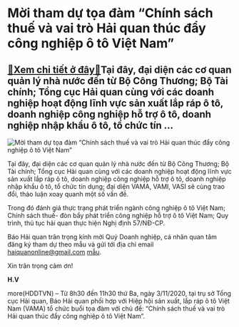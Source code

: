 Mời tham dự tọa đàm “Chính sách thuế và vai trò Hải quan thúc đẩy công nghiệp ô tô Việt Nam”
============================================================================================

[:gift:Xem chi tiết ở đây:gift:](https://hddtvn.com/moi-tham-du-toa-dam-chinh-sach-thue-va-vai-tro-hai-quan-thuc-day-cong-nghiep-o-to-viet-nam/)Tại đây, đại diện các cơ quan quản lý nhà nước đến từ Bộ Công Thương; Bộ Tài chính; Tổng cục Hải quan cùng với các doanh nghiệp hoạt động lĩnh vực sản xuất lắp ráp ô tô, doanh nghiệp công nghiệp hỗ trợ ô tô, doanh nghiệp nhập khẩu ô tô, tổ chức tín …
----------------------------------------------------------------------------------------------------------------------------------------------------------------------------------------------------------------------------------------------------------





![Mời tham dự tọa đàm “Chính sách thuế và vai trò Hải quan thúc đẩy công nghiệp ô tô Việt Nam”](https://hddtvn.com/wp-content/uploads/2021/01/du-kien-giam-thue-linh-kien-o-to-nk-vcci-dong-tinh-vama-lo-lang-09-.5157.jpg "Mời tham dự tọa đàm “Chính sách thuế và vai trò Hải quan thúc đẩy công nghiệp ô tô Việt Nam”")



Tại đây, đại diện các cơ quan quản lý nhà nước đến từ Bộ Công Thương; Bộ Tài chính; Tổng cục Hải quan cùng với các doanh nghiệp hoạt động lĩnh vực sản xuất lắp ráp ô tô, doanh nghiệp công nghiệp hỗ trợ ô tô, doanh nghiệp nhập khẩu ô tô, tổ chức tín dụng; đại diện VAMA, VAMI, VASI sẽ cùng trao đổi, thảo luận xoay quanh một số vấn đề.


Trong đó đánh giá thực trạng phát triển ngành công nghiệp ô tô Việt Nam; Chính sách thuế- đòn bẩy phát triển công nghiệp hỗ trợ ô tô Việt Nam; Quy trình, thủ tục hải quan thực hiện Nghị định 57/NĐ-CP.


Báo Hải quan trân trọng kính mời Quý Doanh nghiệp, cá nhân quan tâm đăng ký tham dự theo mẫu và gửi tới địa chỉ email haiquanonline@gmail.com [mẫu](https://haiquanonline.com.vn/apiservice@/fileclick&i=282729).


Xin trân trọng cảm ơn!




**H.V**



more(HDDTVN) – Từ 8h30 đến 11h30 thứ Ba, ngày 3/11/2020, tại trụ sở Tổng cục Hải quan, Báo Hải quan phối hợp với Hiệp hội sản xuất, lắp ráp ô tô Việt Nam (VAMA) tổ chức buổi tọa đàm với chủ đề: “Chính sách thuế và vai trò Hải quan thúc đẩy công nghiệp ô tô Việt Nam”.

